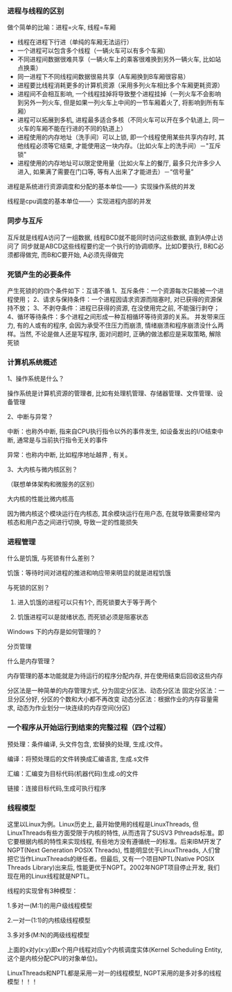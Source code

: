 ### 进程与线程的区别

做个简单的比喻：进程=火车, 线程=车厢

+ 线程在进程下行进（单纯的车厢无法运行）
+ 一个进程可以包含多个线程（一辆火车可以有多个车厢）
+ 不同进程间数据很难共享（一辆火车上的乘客很难换到另外一辆火车, 比如站点换乘）
+ 同一进程下不同线程间数据很易共享（A车厢换到B车厢很容易）
+ 进程要比线程消耗更多的计算机资源（采用多列火车相比多个车厢更耗资源）
+ 进程间不会相互影响, 一个线程挂掉将导致整个进程挂掉（一列火车不会影响到另外一列火车, 但是如果一列火车上中间的一节车厢着火了, 将影响到所有车厢）
+ 进程可以拓展到多机, 进程最多适合多核（不同火车可以开在多个轨道上, 同一火车的车厢不能在行进的不同的轨道上）
+ 进程使用的内存地址（洗手间）可以上锁, 即一个线程使用某些共享内存时, 其他线程必须等它结束, 才能使用这一块内存。（比如火车上的洗手间）－"互斥锁"
+ 进程使用的内存地址可以限定使用量（比如火车上的餐厅, 最多只允许多少人进入, 如果满了需要在门口等, 等有人出来了才能进去）－“信号量”


进程是系统进行资源调度和分配的基本单位——》实现操作系统的并发

线程是cpu调度的基本单位——〉实现进程内部的并发


### 同步与互斥
互斥就是线程A访问了一组数据, 线程BCD就不能同时访问这些数据, 直到A停止访问了
同步就是ABCD这些线程要约定一个执行的协调顺序。比如D要执行, B和C必须都得做完, 而B和C要开始, A必须先得做完

### 死锁产生的必要条件

产生死锁的的四个条件如下：互请不循
1、互斥条件：一个资源每次只能被一个进程使用；
2、请求与保持条件：一个进程因请求资源而阻塞时, 对已获得的资源保持不放；
3、不剥夺条件：进程已获得的资源, 在没使用完之前, 不能强行剥夺；
4、循环等待条件：多个进程之间形成一种互相循环等待资源的关系。
并发带来压力, 有的人或有的程序, 会因为承受不住压力而崩溃, 情绪崩溃和程序崩溃没什么两样。当然, 不论是做人还是写程序, 面对问题时, 正确的做法都应是采取策略, 解除死锁


### 计算机系统概述
1、操作系统是什么？

操作系统是计算机资源的管理者, 比如有处理机管理、存储器管理、文件管理、设备管理

2、中断与异常？

中断：也称外中断, 指来自CPU执行指令以外的事件发生, 如设备发出的I/O结束中断, 通常是与当前执行指令无关的事件

异常：也称内中断, 比如程序地址越界 , 有关。


3、大内核与微内核区别？

（联想单体架构和微服务的区别）

大内核的性能比微内核高

因为微内核这个模块运行在内核态, 其余模块运行在用户态, 在就导致需要经常内核态和用户态之间进行切换, 导致一定的性能损失


### 进程管理
什么是饥饿, 与死锁有什么差别？

饥饿：等待时间对进程的推进和响应带来明显的就是进程饥饿

与死锁的区别？

1. 进入饥饿的进程可以只有1个, 而死锁要大于等于两个

2. 饥饿进程可以是就绪状态, 而死锁必须是阻塞状态

Windows 下的内存是如何管理的？

分页管理

什么是内存管理？

内存管理的基本功能就是为待运行的程序分配内存, 并在使用结束后回收这些内存

分区法是一种简单的内存管理方式, 分为固定分区法、动态分区法
固定分区法：一旦分区分好, 分区的个数和大小都不再改变
动态分区法：根据作业的内存容量需求, 动态为作业划分一块连续的内存空间(分区)


### 一个程序从开始运行到结束的完整过程（四个过程）

预处理：条件编译, 头文件包含, 宏替换的处理, 生成.i文件。

编译：将预处理后的文件转换成汇编语言, 生成.s文件

汇编：汇编变为目标代码(机器代码)生成.o的文件

链接：连接目标代码,生成可执行程序


### 线程模型
这里以Linux为例。Linux历史上, 最开始使用的线程是LinuxThreads, 但LinuxThreads有些方面受限于内核的特性, 从而违背了SUSV3 Pthreads标准。即它要根据内核的特性来实现线程, 有些地方没有遵循统一的标准。后来IBM开发了NGPT(Next Generation POSIX Threads), 性能明显优于LinuxThreads, 人们曾把它当作LinuxThreads的继任者。但最后, 又有一个项目NPTL(Native POSIX Threads Library)出来后, 性能更优于NGPT。2002年NGPT项目停止开发, 我们现在用的Linux线程就是NPTL。

线程的实现曾有3种模型：

1.多对一(M:1)的用户级线程模型

2.一对一(1:1)的内核级线程模型

3.多对多(M:N)的两级线程模型

上面的x对y(x:y)即x个用户线程对应y个内核调度实体(Kernel Scheduling Entity, 这个是内核分配CPU的对象单位)。

LinuxThreads和NPTL都是采用一对一的线程模型, NGPT采用的是多对多的线程模型！！！